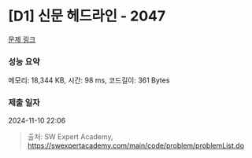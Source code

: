 # [D1] 신문 헤드라인 - 2047 

[문제 링크](https://swexpertacademy.com/main/code/problem/problemDetail.do?contestProbId=AV5QKsLaAy0DFAUq) 

### 성능 요약

메모리: 18,344 KB, 시간: 98 ms, 코드길이: 361 Bytes

### 제출 일자

2024-11-10 22:06



> 출처: SW Expert Academy, https://swexpertacademy.com/main/code/problem/problemList.do